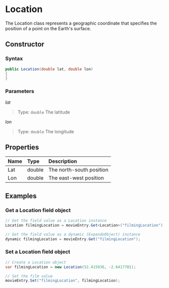 # Location

The Location class represents a geographic coordinate that specifies the position of a point on the Earth's surface.

## Constructor

### Syntax

```cs
public Location(double lat, double lon)
{
}
```

### Parameters

*lat*
> Type: `double`
> The latitude

*lon*
> Type: `double`
> The longitude

## Properties

| Name | Type | Description |
| :--- | :--- | :---------- |
| Lat | double | The north-south position |
| Lon | double | The east-west position |

## Examples

### Get a Location field object

```cs
// Get the field value as a Location instance
Location filmingLocation = movieEntry.Get<Location>("filmingLocation");

// Get the field value as a dynamic (ExpandoObject) instance
dynamic filmingLocation = movieEntry.Get("filmingLocation");
```

### Set a Location field object

```cs
// Create a Location object
var filmingLocation = new Location(52.415936, -2.6417701);

// Set the film value
movieEntry.Set("filmingLocation", filmingLocation);
```

